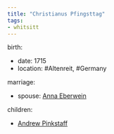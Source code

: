 ```yaml
---
title: "Christianus Pfingsttag"
tags:
- whitsitt
---
```


birth:
  - date: 1715
  - location: #Altenreit, #Germany

marriage:
  - spouse: [Anna Eberwein](Anna%20Eberwein.md) 

children:
  - [Andrew Pinkstaff](Andrew%20Pinkstaff.md)